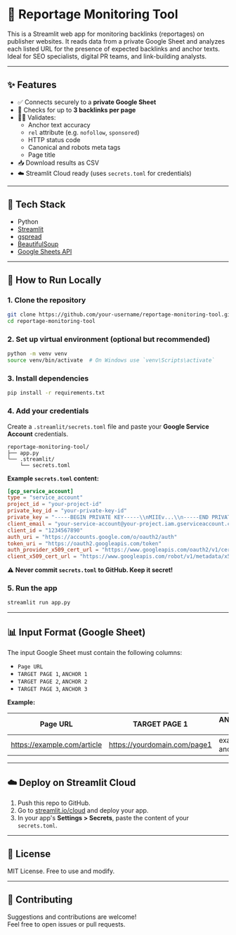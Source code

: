 # 📡 Reportage Monitoring Tool

This is a Streamlit web app for monitoring backlinks (reportages) on publisher websites. It reads data from a private Google Sheet and analyzes each listed URL for the presence of expected backlinks and anchor texts. Ideal for SEO specialists, digital PR teams, and link-building analysts.

---

## ✨ Features

- ✅ Connects securely to a **private Google Sheet**
- 🔗 Checks for up to **3 backlinks per page**
- 🕵️‍♀️ Validates:
  - Anchor text accuracy
  - `rel` attribute (e.g. `nofollow`, `sponsored`)
  - HTTP status code
  - Canonical and robots meta tags
  - Page title
- 📥 Download results as CSV
- ☁️ Streamlit Cloud ready (uses `secrets.toml` for credentials)

---

## 🧰 Tech Stack

- Python
- [Streamlit](https://streamlit.io)
- [gspread](https://gspread.readthedocs.io)
- [BeautifulSoup](https://www.crummy.com/software/BeautifulSoup/)
- [Google Sheets API](https://developers.google.com/sheets/api)

---

## 🚀 How to Run Locally

### 1. Clone the repository

```bash
git clone https://github.com/your-username/reportage-monitoring-tool.git
cd reportage-monitoring-tool
```

### 2. Set up virtual environment (optional but recommended)

```bash
python -m venv venv
source venv/bin/activate  # On Windows use `venv\Scripts\activate`
```

### 3. Install dependencies

```bash
pip install -r requirements.txt
```

### 4. Add your credentials

Create a `.streamlit/secrets.toml` file and paste your **Google Service Account** credentials.

```
reportage-monitoring-tool/
├── app.py
└── .streamlit/
    └── secrets.toml
```

**Example `secrets.toml` content:**

```toml
[gcp_service_account]
type = "service_account"
project_id = "your-project-id"
private_key_id = "your-private-key-id"
private_key = "-----BEGIN PRIVATE KEY-----\\nMIIEv...\\n-----END PRIVATE KEY-----\\n"
client_email = "your-service-account@your-project.iam.gserviceaccount.com"
client_id = "1234567890"
auth_uri = "https://accounts.google.com/o/oauth2/auth"
token_uri = "https://oauth2.googleapis.com/token"
auth_provider_x509_cert_url = "https://www.googleapis.com/oauth2/v1/certs"
client_x509_cert_url = "https://www.googleapis.com/robot/v1/metadata/x509/..."
```

⚠️ **Never commit `secrets.toml` to GitHub. Keep it secret!**

### 5. Run the app

```bash
streamlit run app.py
```

---

## 📊 Input Format (Google Sheet)

The input Google Sheet must contain the following columns:

- `Page URL`
- `TARGET PAGE 1`, `ANCHOR 1`
- `TARGET PAGE 2`, `ANCHOR 2`
- `TARGET PAGE 3`, `ANCHOR 3`

**Example:**

| Page URL                   | TARGET PAGE 1              | ANCHOR 1       | TARGET PAGE 2              | ANCHOR 2       |
|----------------------------|----------------------------|----------------|----------------------------|----------------|
| https://example.com/article | https://yourdomain.com/page1 | example anchor | https://yourdomain.com/page2 | second anchor  |

---

## ☁️ Deploy on Streamlit Cloud

1. Push this repo to GitHub.
2. Go to [streamlit.io/cloud](https://streamlit.io/cloud) and deploy your app.
3. In your app's **Settings > Secrets**, paste the content of your `secrets.toml`.

---

## 📃 License

MIT License. Free to use and modify.

---

## 🤝 Contributing

Suggestions and contributions are welcome!  
Feel free to open issues or pull requests.
